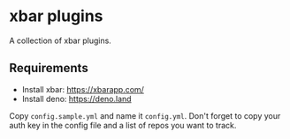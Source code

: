 # xbar plugins

A collection of xbar plugins.

## Requirements

- Install xbar: https://xbarapp.com/
- Install deno: https://deno.land

Copy `config.sample.yml` and name it `config.yml`. Don't forget to copy your auth key in the config file and a list of repos you want to track.
